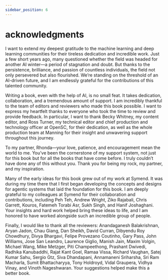 ```yaml
---
sidebar_position: 6
---
```


# acknowledgments

I want to extend my deepest gratitude to the machine learning and deep learning communities for their tireless dedication and incredible work. Just a few short years ago, many questioned whether the field was headed for another AI winter—a period of stagnation and doubt. But thanks to the persistence, brilliance, and passion of countless individuals, the field not only persevered but also flourished. We’re standing on the threshold of an AI-driven future, and I am endlessly grateful for the contributions of this talented community.

Writing a book, even with the help of AI, is no small feat. It takes dedication, collaboration, and a tremendous amount of support. I am incredibly thankful to the team of editors and reviewers who made this book possible. I want to express my heartfelt thanks to everyone who took the time to review and provide feedback. In particular, I want to thank Becky Whitney, my content editor, and Ross Turner, my technical editor and chief production and technology officer at OpenSC, for their dedication, as well as the whole production team at Manning for their insight and unwavering support throughout this journey.

To my partner, Rhonda—your love, patience, and encouragement mean the world to me. You’ve been the cornerstone of my support system, not just for this book but for all the books that have come before. I truly couldn’t have done any of this without you. Thank you for being my rock, my partner, and my inspiration.

Many of the early ideas for this book grew out of my work at Symend. It was during my time there that I first began developing the concepts and designs for agentic systems that laid the foundation for this book. I am deeply grateful to my colleagues at Symend for their collaboration and contributions, including Peh Teh, Andrew Wright, Ziko Rajabali, Chris Garrett, Kouros, Fatemeh Torabi Asr, Sukh Singh, and Hanif Joshaghani. Your insights and hard work helped bring these ideas to life, and I am honored to have worked alongside such an incredible group of people.

Finally, I would like to thank all the reviewers: Anandaganesh Balakrishnan, Aryan Jadon, Chau Giang, Dan Sheikh, David Curran, Dibyendu Roy Chowdhury, Divya Bhargavi, Felipe Provezano Coutinho, Gary Pass, John Williams, Jose San Leandro, Laurence Giglio, Manish Jain, Maxim Volgin, Michael Wang, Mike Metzger, Piti Champeethong, Prashant Dwivedi, Radhika Kanubaddhi, Rajat Kant Goel, Ramaa Vissa, Richard Vaughan, Satej Kumar Sahu, Sergio Gtz, Siva Dhandapani, Annamaneni Sriharsha, Sri Ram Macharla, Sumit Bhattacharyya, Tony Holdroyd, Vidal Graupera, Vidhya Vinay, and Vinoth Nageshwaran. Your suggestions helped make this a better book.
